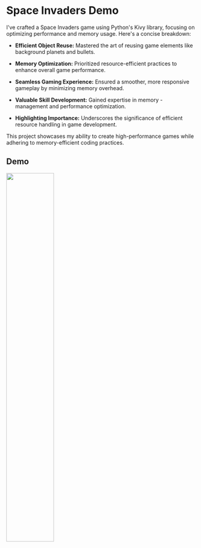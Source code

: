 
# Space Invaders Demo

I've crafted a Space Invaders game using Python's Kivy library, focusing on optimizing performance and memory usage. Here's a concise breakdown:

- **Efficient Object Reuse:** Mastered the art of reusing game elements like background planets and bullets.

- **Memory Optimization:** Prioritized resource-efficient practices to enhance overall game performance.

- **Seamless Gaming Experience:** Ensured a smoother, more responsive gameplay by minimizing memory overhead.

- **Valuable Skill Development:** Gained expertise in memory - management and performance optimization.

- **Highlighting Importance:** Underscores the significance of efficient resource handling in game development.

This project showcases my ability to create high-performance games while adhering to memory-efficient coding practices.


## Demo


[<img src="https://img.youtube.com/vi/jB9jLh0SDNk/0.jpg" width="50%">](https://www.youtube.com/watch?v=jB9jLh0SDNk "Video Demo")
